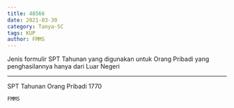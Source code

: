 ```yaml
---
title: 48566
date: 2021-03-30
category: Tanya-SC
tags: KUP
author: FMMS
---
```


Jenis formulir SPT Tahunan yang digunakan untuk Orang Pribadi yang penghasilannya hanya dari Luar Negeri

---

SPT Tahunan Orang Pribadi 1770

`FMMS`
